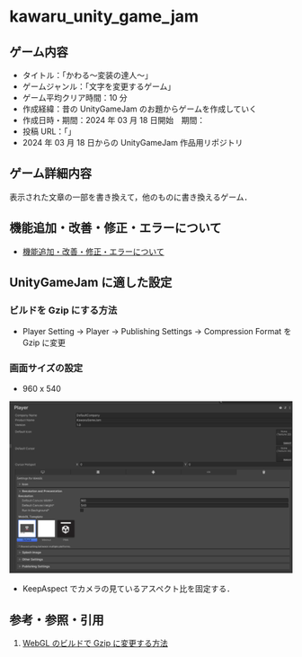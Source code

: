 # kawaru_unity_game_jam

## ゲーム内容

- タイトル：「かわる〜変装の達人〜」
- ゲームジャンル：「文字を変更するゲーム」
- ゲーム平均クリア時間：10 分
- 作成経緯：昔の UnityGameJam のお題からゲームを作成していく
- 作成日時・期間：2024 年 03 月 18 日開始　期間：
- 投稿 URL：「」
- 2024 年 03 月 18 日からの UnityGameJam 作品用リポジトリ

## ゲーム詳細内容

表示された文章の一部を書き換えて，他のものに書き換えるゲーム．

## 機能追加・改善・修正・エラーについて

- [機能追加・改善・修正・エラーについて](document/NewAdd_ErrorList.md)

## UnityGameJam に適した設定

### ビルドを Gzip にする方法

- Player Setting → Player → Publishing Settings → Compression Format を Gzip に変更

### 画面サイズの設定

- 960 x 540

![画面サイズ設定1](document/document_images/screenSize.png)

- KeepAspect でカメラの見ているアスペクト比を固定する．

## 参考・参照・引用

1. [WebGL のビルドで Gzip に変更する方法](https://qiita.com/YutakakINJO/items/a7b3b6a8325004ba24cb)
